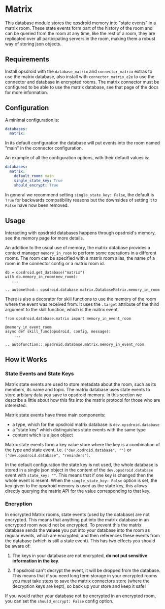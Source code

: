 # Matrix

This database module stores the opsdroid memory into "state events" in a matrix room.
These state events form part of the history of the room and can be queried from the room at any time, like the rest of a room, they are replicated over all participating servers in the room, making them a robust way of storing json objects.

## Requirements

Install opsdroid with the `database_matrix` and `connector_matrix` extras to use the matrix database, also install with `connector_matrix_e2e` to use the connector and database in encrypted rooms.
The matrix connector must be configured to be able to use the matrix database, see that page of the docs for more information.

## Configuration

A minimal configuration is:

```yaml
databases:
  matrix:
```

In its default configuration the database will put events into the room named "main" in the connector configuration.

   
An example of all the configuration options, with their default values is:

```yaml
databases:
  matrix:
    default_room: main
    single_state_key: True
    should_encrypt: True
```

In general we recommend setting `single_state_key: False`, the default is `True` for backwards compatibility reasons but the downsides of setting it to `False` have now been removed.

## Usage

Interacting with opsdroid databases happens through opsdroid's memory, see the memory page for more details.

An addition to the usual use of memory, the matrix database provides a context manager `memory_in_room` to perform some operations in a different rooms.
The room can be specified with a matrix room alias, the name of a room in the connector config or a matrix room id.

```
db = opsdroid.get_database("matrix")
with db.memory_in_room(new_room):
   ...
```

```eval_rst
.. automethod:: opsdroid.database.matrix.DatabaseMatrix.memory_in_room
```

There is also a decorator for skill functions to use the memory of the room where the event was received from.
It uses the `.target` attribute of the third argument to the skill function, which is the matrix event.
```
from opsdroid.database.matrix import memory_in_event_room

@memory_in_event_room
async def skill_func(opsdroid, config, message):
	...
```

```eval_rst
.. autofunction:: opsdroid.database.matrix.memory_in_event_room
```

## How it Works

### State Events and State Keys

Matrix state events are used to store metadata about the room, such as its members, its name and topic.
The matrix database uses state events to store arbitary data you save to opsdroid memory.
In this section we describe a little about how this fits into the matrix protocol for those who are interested.

Matrix state events have three main components:
  * a type, which for the opsdroid matrix database is `dev.opsdroid.database`
  * a "state key" which distinguishes state events with the same type
  * content which is a json object

Matrix state events form a key value store where the key is a combination of the type and state event, i.e. `("dev.opdroid.database", "")` or `("dev.opsdroid.database", "reminders")`.

In the default configuration the state key is not used, the whole database is stored in a single json object in the content of the `dev.opsdroid.database` event with `state_key: ""`.
This means that if one key is changed then the whole event is resent.
When the ``single_state_key: False`` option is set, the key given to the opsdroid memory is used as the state key, this allows directly querying the matrix API for the value corresponding to that key.


### Encryption

In encrypted Matrix rooms, state events (used by the database) are not encrypted.
This means that anything put into the matrix database in an encrypted room would not be encrypted.
To prevent this the matrix database sends the **values** you put into your database into the room as regular events, which are encrypted, and then references these events from the database (which is still a state event).
This has two effects you should be aware of:

1) The keys in your database are not encrypted, **do not put sensitive information in the key**.

2) If opsdroid can't decrypt the event, it will be dropped from the database. This means that if you need long term storage in your encrypted rooms you must take steps to save the matrix connectors store (where the decryption keys are kept), so back up your store and keep it safe!

If you would rather your database not be encrypted in an encrypted room, you can set the `should_encrypt: False` config option.
